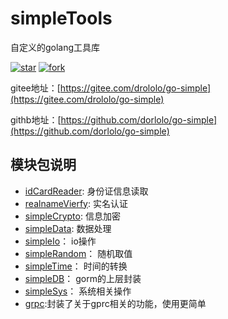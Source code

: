 # simpleTools
自定义的golang工具库

<a href='https://gitee.com/drololo/go-simple/stargazers'><img src='https://gitee.com/drololo/go-simple/badge/star.svg?theme=dark' alt='star'></img></a>
<a href='https://gitee.com/drololo/go-simple/members'><img src='https://gitee.com/drololo/go-simple/badge/fork.svg?theme=dark' alt='fork'></img></a>

gitee地址：[https://gitee.com/drololo/go-simple](https://gitee.com/drololo/go-simple)

githb地址：[https://github.com/dorlolo/go-simple](https://github.com/dorlolo/go-simple)

## 模块包说明
- [idCardReader](./idCardReader): 身份证信息读取  
- [realnameVierfy](./realnameVierfy): 实名认证  
- [simpleCrypto](./simpleCrypto): 信息加密  
- [simpleData](./simpleData): 数据处理  
- [simpleIo](./simpleIo)： io操作  
- [simpleRandom](./simpleRandom)： 随机取值  
- [simpleTime](./simpleTime)： 时间的转换  
- [simpleDB](./simpleDB)： gorm的上层封装  
- [simpleSys](./simpleSys)： 系统相关操作  
- [grpc](./grpc):封装了关于gprc相关的功能，使用更简单  